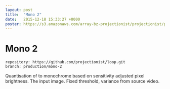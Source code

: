 ```yaml
---
layout: post
title:  "Mono 2"
date:   2015-12-18 15:33:27 +0000
poster: https://s3.amazonaws.com/array-bz-projectionist/projectionist/productions/mono-2/poster.png
---
```


# Mono 2

```
repository: https://github.com/projectionist/loop.git
branch: production/mono-2
```
Quantisation of to monochrome based on sensitivity adjusted pixel brightness.
The input image. Fixed threshold, variance from source video.
